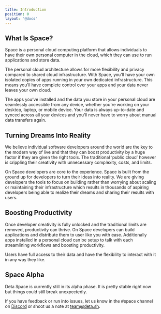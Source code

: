 ```yaml
---
title: Introduction
position: 0
layout: "@docs"
---
```


## What Is Space?

Space is a personal cloud computing platform that allows individuals to have their own personal computer in the cloud, which they can use to run applications and store data.

The personal cloud architecture allows for more flexibility and privacy compared to shared cloud infrastructure. With Space, you'll have your own isolated copies of apps running in your own dedicated infrastructure. This means you'll have complete control over your apps and your data never leaves your own cloud.

The apps you’ve installed and the data you store in your personal cloud are seamlessly accessible from any device, whether you're working on your desktop, laptop, or mobile device. Your data is always up-to-date and synced across all your devices and you'll never have to worry about manual data transfers again.

## Turning Dreams Into Reality

We believe individual software developers around the world are the key to the modern way of live and that they can boost productivity by a huge factor if they are given the right tools. The traditional ‘public cloud’ however is crippling their creativity with unnecessary complexity, costs, and limits.

On Space developers are core to the experience. Space is built from the ground up for developers to turn their ideas into reality. We are giving developers the tools to focus on building rather than worrying about scaling or maintaining their infrastructure which results in thousands of aspiring developers being able to realize their dreams and sharing their results with users.

## Boosting Productivity

Once developer creativity is fully unlocked and the traditional limits are removed, productivity can thrive. On Space developers can build applications and distribute them to user like you with ease. Additionally apps installed in a personal cloud can be setup to talk with each streamlining workflows and boosting productivity. 

Users have full access to their data and have the flexibility to interact with it in any way they like.

## Space Alpha

Deta Space is currently still in its alpha phase. It is pretty stable right now but things could still break unexpectedly.

If you have feedback or run into issues, let us know in the #space channel on [Discord](https://go.deta.dev/discord) or shoot us a note at [team@deta.sh](mailto:team@deta.sh).